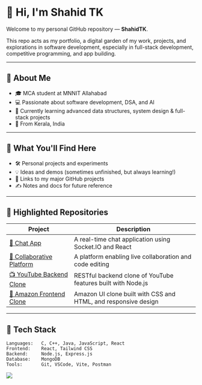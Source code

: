 # 👋 Hi, I'm Shahid TK

Welcome to my personal GitHub repository — **ShahidTK**.

This repo acts as my portfolio, a digital garden of my work, projects, and explorations in software development, especially in full-stack development, competitive programming, and app building.

---

## 🚀 About Me

- 🎓 MCA student at MNNIT Allahabad
- 💻 Passionate about software development, DSA, and AI
- 🌱 Currently learning advanced data structures, system design & full-stack projects
- 📍 From Kerala, India

---

## 🧠 What You'll Find Here

- 🛠️ Personal projects and experiments  
- 💡 Ideas and demos (sometimes unfinished, but always learning!)  
- 📂 Links to my major GitHub projects  
- ✍️ Notes and docs for future reference

---

## 📌 Highlighted Repositories


| Project | Description |
|--------|-------------|
| [💬 Chat App](https://github.com/ShahidTK/Chat-App.git) | A real-time chat application using Socket.IO and React |
| [🤝 Collaborative Platform](https://github.com/ShahidTK/DevJam-2025.git) | A platform enabling live collaboration and code editing |
| [📺 YouTube Backend Clone](https://github.com/ShahidTK/Chai-aur-Backend.git) | RESTful backend clone of YouTube features built with Node.js |
| [🛒 Amazon Frontend Clone](https://github.com/ShahidTK/Amazone-clone.git) | Amazon UI clone built with CSS and HTML, and responsive design |

---
## 🧰 Tech Stack

```text
Languages:   C, C++, Java, JavaScript, React  
Frontend:    React, Tailwind CSS  
Backend:     Node.js, Express.js  
Database:    MongoDB  
Tools:       Git, VSCode, Vite, Postman
```

![](https://leetcard.Shahid__01/leetcode?site=cn)
